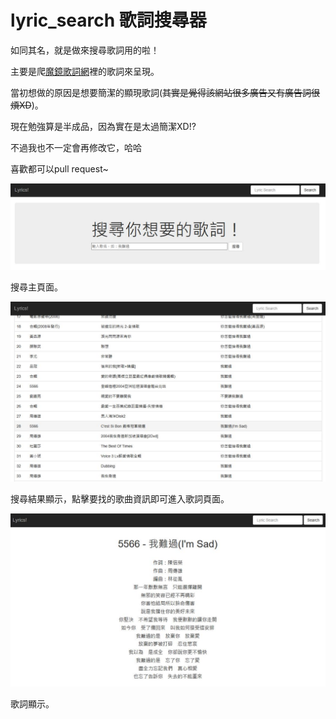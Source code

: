 # lyric_search 歌詞搜尋器
  如同其名，就是做來搜尋歌詞用的啦！

  主要是爬[魔鏡歌詞網](http://mojim.com/twznew.htm)裡的歌詞來呈現。

  當初想做的原因是想要簡潔的顯現歌詞(~~其實是覺得該網站很多廣告又有廣告詞很煩XD~~)。

  現在勉強算是半成品，因為實在是太過簡潔XD!?

  不過我也不一定會再修改它，哈哈

  喜歡都可以pull request~
  
  ![search](https://github.com/zephyros0305/lyric_search/raw/master/readme/search.jpg)

  搜尋主頁面。

  ![result](https://github.com/zephyros0305/lyric_search/raw/master/readme/result.jpg)

  搜尋結果顯示，點擊要找的歌曲資訊即可進入歌詞頁面。

  ![lyric](https://github.com/zephyros0305/lyric_search/raw/master/readme/lyric.jpg)

  歌詞顯示。
